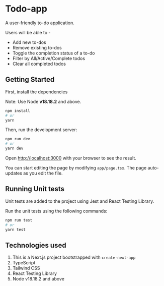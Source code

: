 # Todo-app
A user-friendly to-do application.

Users will be able to -
* Add new to-dos
* Remove existing to-dos
* Toggle the completion status of a to-do
* Filter by All/Active/Complete todos
* Clear all completed todos

## Getting Started

First, install the dependencies

Note: Use Node **v18.18.2** and above.

```bash
npm install
# or
yarn
```

Then, run the development server:

```bash
npm run dev
# or
yarn dev
```

Open [http://localhost:3000](http://localhost:3000) with your browser to see the result.

You can start editing the page by modifying `app/page.tsx`. The page auto-updates as you edit the file.



## Running Unit tests

Unit tests are added to the project using Jest and React Testing Library.

Run the unit tests using the following commands:

```bash
npm run test
# or
yarn test
```



## Technologies used

1. This is a Next.js project bootstrapped with `create-next-app`
2. TypeScript
3. Tailwind CSS
4. React Testing Library
5. Node v18.18.2 and above







